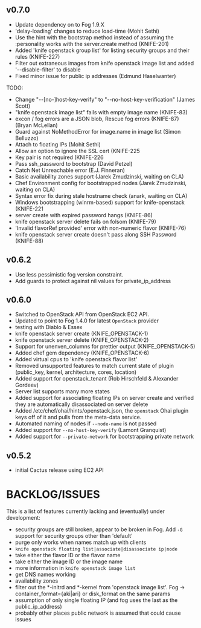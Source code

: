 ## v0.7.0
* Update dependency on to Fog 1.9.X
* 'delay-loading' changes to reduce load-time (Mohit Sethi)
* Use the hint with the bootstrap method instead of assuming the :personality works with the server.create method (KNIFE-201)
* Added 'knife openstack group list' for listing security groups and their rules (KNIFE-227)
* Filter out extraneous images from knife openstack image list and added '--disable-filter' to disable
* Fixed minor issue for public ip addresses (Edmund Haselwanter)

TODO:
* Change "--[no-]host-key-verify" to "--no-host-key-verification" (James Scott)
* "knife openstack image list" fails with empty image name (KNIFE-83)
* excon / fog errors are a JSON blob, Rescue fog errors (KNIFE-87) (Bryan McLellan)
* Guard against NoMethodError for image.name in image list (Simon Belluzzo)
* Attach to floating IPs (Mohit Sethi)
* Allow an option to ignore the SSL cert (KNIFE-225
* Key pair is not required (KNIFE-226
* Pass ssh_password to bootstrap (David Petzel)
* Catch Net Unreachable error (E.J. Finneran)
* Basic availability zones support (Jarek Zmudzinski, waiting on CLA)
* Chef Environment config for bootstrapped nodes (Jarek Zmudzinski, waiting on CLA)
* Syntax error fix during stale hostname check (anark, waiting on CLA)
* Windows bootstrapping (winrm-based) support for knife-openstack (KNIFE-221
* server create with expired password hangs (KNIFE-86)
* knife openstack server delete fails on folsom (KNIFE-79)
* 'Invalid flavorRef provided' error with non-numeric flavor (KNIFE-76)
* knife openstack server create doesn't pass along SSH Password (KNIFE-88)

## v0.6.2
* Use less pessimistic fog version constraint.
* Add guards to protect against nil values for private_ip_address

## v0.6.0
* Switched to OpenStack API from OpenStack EC2 API.
* Updated to point to Fog 1.4.0 for latest `OpenStack` provider
* testing with Diablo & Essex
* knife openstack server create (KNIFE_OPENSTACK-1)
* knife openstack server delete (KNIFE_OPENSTACK-2)
* Support for unenven_columns for prettier output (KNIFE_OPENSTACK-5)
* Added chef gem dependency (KNIFE_OPENSTACK-6)
* Added virtual cpus to 'knife openstack flavor list'
* Removed unsupported features to match current state of plugin (public_key, kernel, architecture, cores, location)
* Added support for openstack_tenant (Rob Hirschfeld & Alexander Gordeev)
* Server list supports many more states
* Added support for associating floating IPs on server create and verified they are automatically disassociated on server delete
* Added /etc/chef/ohai/hints/openstack.json, the `openstack` Ohai plugin keys off of it and pulls from the meta-data service.
* Automated naming of nodes if `--node-name` is not passed
* Added support for `--no-host-key-verify` (Lamont Granquist)
* Added support for `--private-network` for bootstrapping private network

## v0.5.2
* initial Cactus release using EC2 API

# BACKLOG/ISSUES #
This is a list of features currently lacking and (eventually) under development:

* security groups are still broken, appear to be broken in Fog. Add `-G` support for security groups other than 'default'
* purge only works when names match up with clients
* `knife openstack floating list|associate|disassociate ip|node`
* take either the flavor ID or the flavor name
* take either the image ID or the image name
* more information in `knife openstack image list`
* get DNS names working
* availability zones
* filter out the *-initrd and *-kernel from 'openstack image list'. Fog -> container_format={aki|ari} or disk_format on the same params
* assumption of only single floating IP (and fog uses the last as the public_ip_address)
* probably other places public network is assumed that could cause issues
